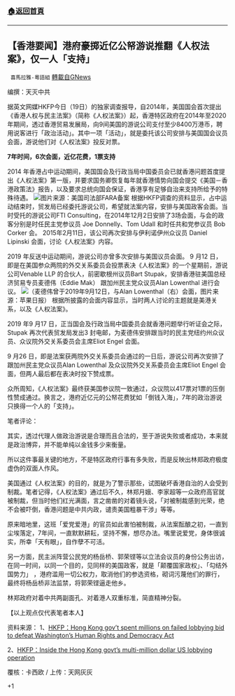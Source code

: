 ###  [:house:返回首頁](https://github.com/ourhimalayas/txt)
---

## 【香港要闻】港府豪掷近亿公帑游说推翻《人权法案》，仅一人「支持」
` 喜馬拉雅-粵語組` [轉載自GNews](https://gnews.org/zh-hans/1119468/)

编撰：天灭中共

据英文网媒HKFP今日（19日）的独家调查报导，自2014年，美国国会首次提出《香港人权与民主法案》（简称《人权法案》）起，香港特区政府在2014年至2020年期间，透过香港贸易发展局，向9间美国的游说公司支付至少8400万港币，聘用说客进行「政治活动」。其中一项「活动」，就是委托该公司安排与美国国会议员会面，游说他们对《人权法案》投反对票。

**7年时间，6次会面，近亿花费，1票支持**

2014 年香港占中运动期间，美国国会及行政当局中国委员会已就香港问题首度提出《人权法案》第一版，并要求国务卿恢复每年就香港情势向国会提交《美国－香港政策法》报告，以及要求总统向国会保证，香港享有足够自治来支持所给予的特殊待遇。
![]()![](https://gnews.org/wp-content/uploads/2021/04/4208.jpg)图片来源：美国司法部FARA备案
根据HKFP调查的资料显示，占中运动结束时，贸发局已经委托游说公司，希望就法案内容，安排与美国政客会面。当时受托的游说公司FTI Consulting，在2014年12月2日安排了3场会面，与会的政客分别是时任民主党参议员 Joe Donnelly、Tom Udall 和时任共和党参议员 Bob Corker 会。 2015年2月11日，该公司再次安排与伊利诺伊州众议员 Daniel Lipinski 会面，讨论《人权法案》内容。

2019 年反送中运动期间，游说公司亦曾多次安排与美国议员会面。 9 月12 日，即是在美国参众两院的外交关系委员会投票表决《人权法案》的一个星期前，游说公司Venable LLP 的合伙人，前密歇根州议员Bart Stupak，安排香港驻美国总经济贸易专员麦德伟（Eddie Mak） 跟加州民主党众议员Alan Lowenthal 进行会议。
![]()![](https://gnews.org/wp-content/uploads/2021/04/4207.jpg)（麦德伟曾于2019年9月12日，与Alan Lowenthal（右）会面，图片来源：苹果日报）
根据所披露的会面内容显示，当时两人讨论的主题就是美港关系，以及《人权法案》。

2019 年9 月17 日，正当国会及行政当局中国委员会就香港问题举行听证会之际，Stupak 再次代表贸发局发出3 封电邮，为麦德伟安排跟当时的民主党纽约州众议员、众议院外交关系委员会主席Eliot Engel 会面。

9 月26 日，即是法案获两院外交关系委员会通过的一日后，游说公司再次安排了跟加州民主党众议员Alan Lowenthal 及众议院外交关系委员会主席Eliot Engel 会面，但两人最后都在表决时投下赞成票。

众所周知，《人权法案》最终获美国参议院一致通过，众议院以417票对1票的压倒性赞成通过。换言之，港府近亿元的公帑花费犹如「倒钱入海」，7年的政治游说只换得一个人的「支持」。

笔者评论：

其实，透过代理人做政治游说是合理而且合法的，至于游说失败或者成功，本来就是政治博弈，并不能单纯以金钱多少来衡量。

所以这件事最关键的地方，不是特区政府行事有多失败，而是反映出林郑政府极度虚伪的双面人作风。

美国通过《人权法案》的目的，就是为了警示那些，试图破坏香港自治的人会受到制裁。笔者记得，《人权法案》通过后不久，林郑月娥、李家超等一众政府高官就被制裁，但当时他们红光满面，言之凿凿的对着镜头说，「对被制裁感到光荣，绝不会被吓倒，香港问题是中共内政，谴责美国粗暴干涉」等等。

原来暗地里，这班「爱党爱港」的官员如此害怕被制裁，从法案酝酿之初，一直到尘埃落定，7年间，一直默默耕耘，坚持不懈，想尽办法。嘴里说爱党，身体很诚实，所幸「天有眼」，自作孽不可活。

另一方面，民主派阵营公民党的杨岳桥、郭荣铿等以立法会议员的身份公务出访，在同一时间，以同一个目的，见同样的美国政客，就是「颠覆国家政权」、「勾结外国势力」 ，港府滥用一切公权力，取消他们的参选资格，砌词污蔑他们的罪行，最终将杨岳桥非法监禁，将郭荣铿逼走他乡。

林郑政府对着中共两副面孔、对着港人双重标准，简直精神分裂。


【以上观点仅代表笔者本人】

资料来源：
1、[HKFP：Hong Kong gov’t spent millions on failed lobbying bid to defeat Washington’s Human Rights and Democracy Act](https://hongkongfp.com/2021/04/19/exclusive-hong-kong-govt-spent-millions-on-failed-lobbying-bid-to-defeat-us-human-rights-and-democracy-act/)

2、[HKFP：Inside the Hong Kong govt’s multi-million dollar US lobbying operation](https://hongkongfp.com/2021/04/19/inside-hong-kong-govts-multi-million-dollar-lobbying-operation-on-capitol-hill/)

覆核：卡西欧 / 上传：天网灰灰

+1
